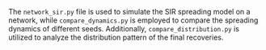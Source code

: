 
The `network_sir.py` file is used to simulate the SIR spreading model on a network, while `compare_dynamics.py` is employed to compare the spreading dynamics of different seeds. Additionally, `compare_distribution.py` is utilized to analyze the distribution pattern of the final recoveries.

